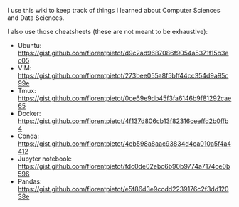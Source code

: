 I use this wiki to keep track of things I learned about Computer Sciences and Data Sciences.

I also use those cheatsheets (these are not meant to be exhaustive):
* Ubuntu: https://gist.github.com/florentpietot/d9c2ad9687086f9054a5371f15b3ec05
* VIM: https://gist.github.com/florentpietot/273bee055a8f5bff44cc354d9a95c99e
* Tmux: https://gist.github.com/florentpietot/0ce69e9db45f3fa6146b9f81292cae65
* Docker: https://gist.github.com/florentpietot/4f137d806cb13f82316ceeffd2b0ffb4
* Conda: https://gist.github.com/florentpietot/4eb598a8aac93834d4ca010a5f4a4412
* Jupyter notebook: https://gist.github.com/florentpietot/fdc0de02ebc6b90b9774a7174ce0b596
* Pandas: https://gist.github.com/florentpietot/e5f86d3e9ccdd2239176c2f3dd12038e
